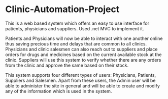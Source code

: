 # Clinic-Automation-Project
This is a web based system which offers an easy to use interface for patients, physicians and suppliers. Used .net MVC to implement it.

Patients and Physicians will now be able to interact with one another online thus saving precious time and delays that are common to all clinics. Physicians and clinic salesmen can also reach out to suppliers and place orders for drugs and medicines based on the current available stock at the clinic. Suppliers will use this system to verify whether there are any orders from the clinic and approve the same based on their stock.

This system supports four different types of users: Physicians, Patients, Suppliers and Salesmen. Apart from these users, the Admin user will be able to administer the site in general and will be able to create and modify any of the information which is used in the system.
